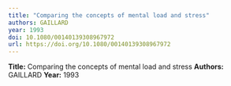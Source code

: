 ```yaml
---
title: "Comparing the concepts of mental load and stress"
authors: GAILLARD
year: 1993
doi: 10.1080/00140139308967972
url: https://doi.org/10.1080/00140139308967972
---
```

**Title:** Comparing the concepts of mental load and stress
**Authors:** GAILLARD
**Year:** 1993